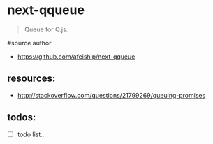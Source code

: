 # next-qqueue
> Queue for Q.js.

#source author
+ https://github.com/afeiship/next-qqueue

## resources:
+ http://stackoverflow.com/questions/21799269/queuing-promises


## todos:
- [ ] todo list..
